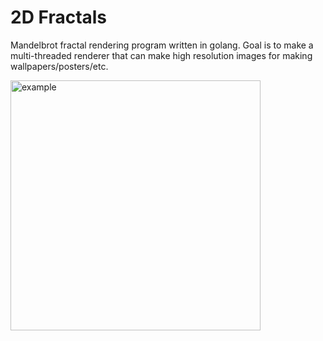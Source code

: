 # 2D Fractals
Mandelbrot fractal rendering program written in golang. Goal is to make a multi-threaded renderer that can make high resolution images for making wallpapers/posters/etc.

<img src="/assets/Image1.png" alt="example" width=400 />